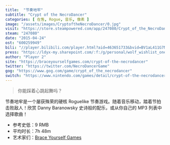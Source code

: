 ```yaml
---
title:  "节奏地牢"
subtitle: "Crypt of the NecroDancer"
categories: [ 在售, Rogue, 音乐, 像素 ]
image: "/assets/images/CryptoftheNecroDancer/0.jpg"
visit: "https://store.steampowered.com/app/247080/Crypt_of_the_NecroDancer/"
steam: "247080"
date: "2015-04-24"
ost: "600259949"
bili: "//player.bilibili.com/player.html?aid=463651733&bvid=BV1aL411G7NF&cid=427749669&page=1"
press: "https://ldyx-my.sharepoint.com/:f:/g/personal/wolf_wishlist_one/Eo9HG2s5XMRHmH1bi13r-8AB46hGSCcJCnbjqM4AyYEEiA?e=O08gqy"
author: "Player 2"
site: "https://braceyourselfgames.com/crypt-of-the-necrodancer"
twitter: "https://twitter.com/NecroDancerGame"
gog: "https://www.gog.com/game/crypt_of_the_necrodancer"
switch: "https://www.nintendo.com/games/detail/crypt-of-the-necrodancer-nintendo-switch-edition-switch"
---
```


> 你能踩着心跳起舞吗？

节奏地牢是一个屡获殊荣的硬核 Roguelike 节奏游戏。随着音乐移动，踏着节拍击败敌人！欣赏 Danny Baranowsky 史诗般的配乐，或从你自己的 MP3 列表中选择歌曲！

- 参考史低：9 RMB
- 平均时长：7h 48m
- 艺术家们：[Brace Yourself Games](https://braceyourselfgames.com/)
